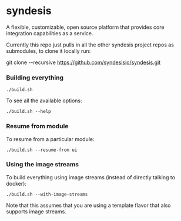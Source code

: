 # syndesis
A flexible, customizable, open source platform that provides core integration capabilities as a service.

Currently this repo just pulls in all the other syndesis project repos as submodules, to clone it locally run:

git clone --recursive https://github.com/syndesisio/syndesis.git

### Building everything

    ./build.sh
    
To see all the available options:

    ./build.sh --help
    
### Resume from module    
To resume from a particular module:

    ./build.sh --resume-from ui
    
### Using the image streams    
To build everything using image streams (instead of directly talking to docker):

    ./build.sh --with-image-streams
    
Note that this assumes that you are using a template flavor that also supports image streams.

